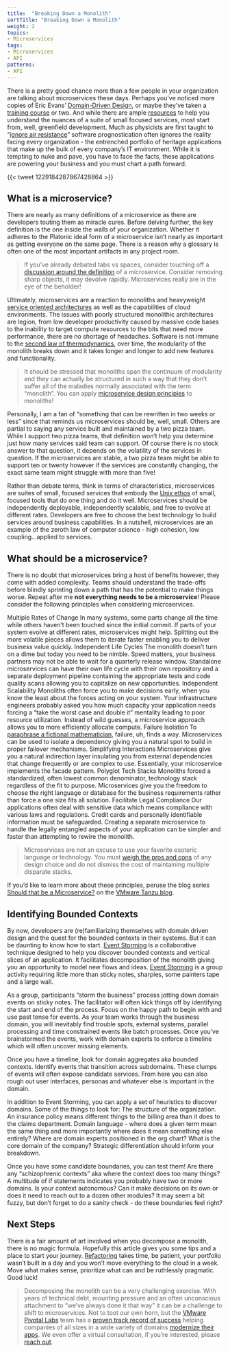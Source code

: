 ```yaml
---
title:  "Breaking Down a Monolith"
sortTitle: "Breaking Down a Monolith"
weight: 2
topics:
- Microservices
tags:
- Microservices
- API
patterns:
- API
---
```


There is a pretty good chance more than a few people in your organization are talking about microservices these days. Perhaps you’ve noticed more copies of Eric Evans’ [Domain-Driven Design](https://www.amazon.com/Domain-Driven-Design-Tackling-Complexity-Software/dp/0321125215), or maybe they’ve taken a [training course](http://www.wmrichards.com/microservices-architecture.html) or two. And while there are ample [resources](https://martinfowler.com/microservices/) to help you understand the nuances of a suite of small focused services, most start from, well, greenfield development. Much as physicists are first taught to “[ignore air resistance](https://www.forbes.com/sites/chadorzel/2015/09/29/the-annoying-physics-of-air-resistance/#38a1ab0e718a)” software prognostication often ignores the reality facing every organization - the entrenched portfolio of heritage applications that make up the bulk of every company’s IT environment. While it is tempting to nuke and pave, you have to face the facts, these applications are powering your business and you must chart a path forward.

{{< tweet 1229184287867428864 >}}

## What is a microservice?
There are nearly as many definitions of a microservice as there are developers touting them as miracle cures. Before delving further, the key definition is the one inside the walls of *your* organization. Whether it adheres to the Platonic ideal form of a microservice isn’t nearly as important as getting everyone on the same page. There is a reason why a glossary is often one of the most important artifacts in any project room.

> If you’ve already debated tabs vs spaces, consider touching off a [discussion around the definition](https://mobile.twitter.com/littleidea/status/500005289241108480) of a microservice. Consider removing sharp objects, it may devolve rapidly. Microservices really are in the eye of the beholder!

Ultimately, microservices are a reaction to monoliths and heavyweight [service oriented architectures](https://martinfowler.com/bliki/ServiceOrientedAmbiguity.html) as well as the capabilities of cloud environments. The issues with poorly structured monolithic architectures are legion, from low developer productivity caused by massive code bases to the inability to target compute resources to the bits that need more performance, there are no shortage of headaches. Software is not immune to the [second law of thermodynamics](https://www.grc.nasa.gov/WWW/K-12/airplane/thermo2.html), over time, the modularity of the monolith breaks down and it takes longer and longer to add new features and functionality.

> It should be stressed that monoliths span the continuum of modularity and they can actually be structured in such a way that they don’t suffer all of the maladies normally associated with the term “monolith”. You can apply [microservice design principles](https://twitter.com/simonbrown/status/962945350737825793?lang=en) to monoliths!

Personally, I am a fan of “something that can be rewritten in two weeks or less” since that reminds us microservices should be, well, small. Others are partial to saying any service built and maintained by a two pizza team. While I support two pizza teams, that definition won’t help you determine just how many services said team can support. Of course there is no stock answer to that question, it depends on the volatility of the services in question. If the microservices are stable, a two pizza team might be able to support ten or twenty however if the services are constantly changing, the exact same team might struggle with more than five!

Rather than debate terms, think in terms of characteristics, microservices are suites of small, focused services that embody the [Unix ethos](http://www.catb.org/~esr/writings/taoup/html/ch01s06.html) of small, focused tools that do one thing and do it well. Microservices should be independently deployable, independently scalable, and free to evolve at different rates. Developers are free to choose the best technology to build services around business capabilities. In a nutshell, microservices are an example of the zeroth law of computer science - high cohesion, low coupling...applied to services.

## What should be a microservice?
There is no doubt that microservices bring a host of benefits however, they come with added complexity. Teams should understand the trade-offs before blindly sprinting down a path that has the potential to make things worse. Repeat after me **not everything needs to be a microservice**! Please consider the following principles when considering microservices.

Multiple Rates of Change
In many systems, some parts change all the time while others haven’t been touched since the initial commit. If parts of your system evolve at different rates, microservices might help. Splitting out the more volatile pieces allows them to iterate faster enabling you to deliver business value quickly.
Independent Life Cycles
The monolith doesn’t turn on a dime but today you need to be nimble. Speed matters, your business partners may not be able to wait for a quarterly release window. Standalone microservices can have their own life cycle with their own repository and a separate deployment pipeline containing the appropriate tests and code quality scans allowing you to capitalize on new opportunities.
Independent Scalability
Monoliths often force you to make decisions early, when you know the least about the forces acting on your system. Your infrastructure engineers probably asked you how much capacity your application needs forcing a “take the worst case and double it” mentality leading to poor resource utilization. Instead of wild guesses, a microservice approach allows you to more efficiently allocate compute.
Failure Isolation
To [paraphrase a fictional mathematician](https://www.youtube.com/watch?v=dMjQ3hA9mEA), failure, uh, finds a way. Microservices can be used to isolate a dependency giving you a natural spot to build in proper failover mechanisms.
Simplifying Interactions
Microservices give you a natural indirection layer insulating you from external dependencies that change frequently or are complex to use. Essentially, your microservice implements the facade pattern.
Polyglot Tech Stacks
Monoliths forced a standardized, often lowest common denominator, technology stack regardless of the fit to purpose. Microservices give you the freedom to choose the right language or database for the business requirements rather than force a one size fits all solution.
Facilitate Legal Compliance
Our applications often deal with sensitive data which means compliance with various laws and regulations. Credit cards and personally identifiable information must be safeguarded. Creating a separate microservice to handle the legally entangled aspects of your application can be simpler and faster than attempting to rewire the monolith. 

> Microservices are not an excuse to use your favorite esoteric language or technology. You must [weigh the pros and cons](https://www.makejarnotwar.com/episode/0004/) of any design choice and do not dismiss the cost of maintaining multiple disparate stacks.

If you’d like to learn more about these principles, peruse the blog series [Should that be a Microservice?](https://tanzu.vmware.com/content/blog/should-that-be-a-microservice-keep-these-six-factors-in-mind) on the [VMware Tanzu blog](https://tanzu.vmware.com/blog). 

## Identifying Bounded Contexts
By now, developers are (re)familiarizing themselves with domain driven design and the quest for the bounded contexts in their systems. But it can be daunting to know how to start. [Event Storming](https://tanzu.vmware.com/content/podcasts/domain-driven-design-event-storming-with-jakub-pilimon) is a collaborative technique designed to help you discover bounded contexts and vertical slices of an application. It facilitates decomposition of the monolith giving you an opportunity to model new flows and ideas. [Event Storming](https://www.eventstorming.com/book/) is a group activity requiring little more than sticky notes, sharpies, some painters tape and a large wall.

As a group, participants “storm the business” process jotting down domain events on sticky notes. The facilitator will often kick things off by identifying the start and end of the process. Focus on the happy path to begin with and use past tense for events. As your team works through the business domain, you will inevitably find trouble spots, external systems, parallel processing and time constrained events like batch processes. Once you’ve brainstormed the events, work with domain experts to enforce a timeline which will often uncover missing elements.

Once you have a timeline, look for domain aggregates aka bounded contexts. Identify events that transition across subdomains. These clumps of events will often expose candidate services. From here you can also rough out user interfaces, personas and whatever else is important in the domain.

In addition to Event Storming, you can apply a set of heuristics to discover domains. Some of the things to look for:
The structure of the organization. An insurance policy means different things to the billing area than it does to the claims department.
Domain language - where does a given term mean the same thing and more importantly where does it mean something else entirely?
Where are domain experts positioned in the org chart?
What is the core domain of the company? Strategic differentiation should inform your breakdown.

Once you have some candidate boundaries, you can test them! Are there any “schizophrenic contexts” aka where the context does too many things? A multitude of if statements indicates you probably have two or more domains. Is your context autonomous? Can it make decisions on its own or does it need to reach out to a dozen other modules? It may seem a bit fuzzy, but don’t forget to do a sanity check - do these boundaries feel right?

## Next Steps
There is a fair amount of art involved when you decompose a monolith, there is no magic formula. Hopefully this article gives you some tips and a place to start your journey. [Refactoring](https://www.youtube.com/watch?v=toqfiv4o7jA) takes time, be patient, your portfolio wasn’t built in a day and you won’t move everything to the cloud in a week. Move what makes sense, prioritize what can and be ruthlessly pragmatic. Good luck!

> Decomposing the monolith can be a very challenging exercise. With years of technical debt, mounting pressure and an often unconscious attachment to “we’ve always done it that way” it can be a challenge to shift to microservices. Not to toot our own horn, but the [VMware Pivotal Labs](https://tanzu.vmware.com/labs) team has a [proven track record of success](https://tanzu.vmware.com/customers) helping companies of all sizes in a wide variety of domains [modernize their apps](https://tanzu.vmware.com/application-modernization). We even offer a virtual consultation, if you’re interested, please [reach out](https://tanzu.vmware.com/product-consultation).
